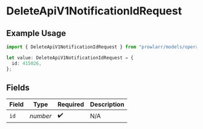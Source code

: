 # DeleteApiV1NotificationIdRequest

## Example Usage

```typescript
import { DeleteApiV1NotificationIdRequest } from "prowlarr/models/operations";

let value: DeleteApiV1NotificationIdRequest = {
  id: 415026,
};
```

## Fields

| Field              | Type               | Required           | Description        |
| ------------------ | ------------------ | ------------------ | ------------------ |
| `id`               | *number*           | :heavy_check_mark: | N/A                |